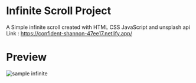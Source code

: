 # Infinite Scroll Project

A Simple infinite scroll created with HTML CSS JavaScript and unsplash api\
Link : https://confident-shannon-47ee17.netlify.app/

# Preview
![sample infinite](https://i.ibb.co/dpXzsVb/ins.jpg)
